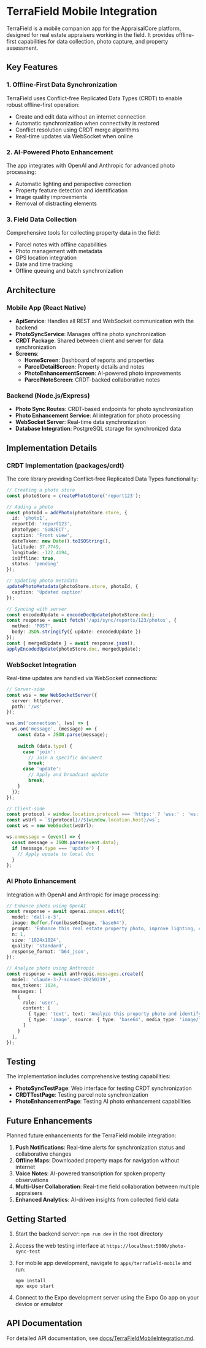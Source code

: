 # TerraField Mobile Integration

TerraField is a mobile companion app for the AppraisalCore platform, designed for real estate appraisers working in the field. It provides offline-first capabilities for data collection, photo capture, and property assessment.

## Key Features

### 1. Offline-First Data Synchronization

TerraField uses Conflict-free Replicated Data Types (CRDT) to enable robust offline-first operation:

- Create and edit data without an internet connection
- Automatic synchronization when connectivity is restored
- Conflict resolution using CRDT merge algorithms
- Real-time updates via WebSocket when online

### 2. AI-Powered Photo Enhancement

The app integrates with OpenAI and Anthropic for advanced photo processing:

- Automatic lighting and perspective correction
- Property feature detection and identification
- Image quality improvements
- Removal of distracting elements

### 3. Field Data Collection

Comprehensive tools for collecting property data in the field:

- Parcel notes with offline capabilities
- Photo management with metadata
- GPS location integration
- Date and time tracking
- Offline queuing and batch synchronization

## Architecture

### Mobile App (React Native)

- **ApiService**: Handles all REST and WebSocket communication with the backend
- **PhotoSyncService**: Manages offline photo synchronization
- **CRDT Package**: Shared between client and server for data synchronization
- **Screens**:
  - **HomeScreen**: Dashboard of reports and properties
  - **ParcelDetailScreen**: Property details and notes
  - **PhotoEnhancementScreen**: AI-powered photo improvements
  - **ParcelNoteScreen**: CRDT-backed collaborative notes

### Backend (Node.js/Express)

- **Photo Sync Routes**: CRDT-based endpoints for photo synchronization
- **Photo Enhancement Service**: AI integration for photo processing
- **WebSocket Server**: Real-time data synchronization
- **Database Integration**: PostgreSQL storage for synchronized data

## Implementation Details

### CRDT Implementation (packages/crdt)

The core library providing Conflict-free Replicated Data Types functionality:

```typescript
// Creating a photo store
const photoStore = createPhotoStore('report123');

// Adding a photo
const photoId = addPhoto(photoStore.store, {
  id: 'photo1',
  reportId: 'report123',
  photoType: 'SUBJECT',
  caption: 'Front view',
  dateTaken: new Date().toISOString(),
  latitude: 37.7749,
  longitude: -122.4194,
  isOffline: true,
  status: 'pending'
});

// Updating photo metadata
updatePhotoMetadata(photoStore.store, photoId, {
  caption: 'Updated caption'
});

// Syncing with server
const encodedUpdate = encodeDocUpdate(photoStore.doc);
const response = await fetch('/api/sync/reports/123/photos', {
  method: 'POST',
  body: JSON.stringify({ update: encodedUpdate })
});
const { mergedUpdate } = await response.json();
applyEncodedUpdate(photoStore.doc, mergedUpdate);
```

### WebSocket Integration

Real-time updates are handled via WebSocket connections:

```typescript
// Server-side
const wss = new WebSocketServer({ 
  server: httpServer, 
  path: '/ws' 
});

wss.on('connection', (ws) => {
  ws.on('message', (message) => {
    const data = JSON.parse(message);
    
    switch (data.type) {
      case 'join':
        // Join a specific document
        break;
      case 'update':
        // Apply and broadcast update
        break;
    }
  });
});

// Client-side
const protocol = window.location.protocol === 'https:' ? 'wss:' : 'ws:';
const wsUrl = `${protocol}//${window.location.host}/ws`;
const ws = new WebSocket(wsUrl);

ws.onmessage = (event) => {
  const message = JSON.parse(event.data);
  if (message.type === 'update') {
    // Apply update to local doc
  }
};
```

### AI Photo Enhancement

Integration with OpenAI and Anthropic for image processing:

```typescript
// Enhance photo using OpenAI
const response = await openai.images.edit({
  model: 'dall-e-3',
  image: Buffer.from(base64Image, 'base64'),
  prompt: 'Enhance this real estate property photo, improve lighting, correct perspective distortion',
  n: 1,
  size: '1024x1024',
  quality: 'standard',
  response_format: 'b64_json',
});

// Analyze photo using Anthropic
const response = await anthropic.messages.create({
  model: 'claude-3-7-sonnet-20250219',
  max_tokens: 1024,
  messages: [
    {
      role: 'user',
      content: [
        { type: 'text', text: 'Analyze this property photo and identify key features.' },
        { type: 'image', source: { type: 'base64', media_type: 'image/jpeg', data: base64Image } }
      ]
    }
  ],
});
```

## Testing

The implementation includes comprehensive testing capabilities:

- **PhotoSyncTestPage**: Web interface for testing CRDT synchronization
- **CRDTTestPage**: Testing parcel note synchronization
- **PhotoEnhancementPage**: Testing AI photo enhancement capabilities

## Future Enhancements

Planned future enhancements for the TerraField mobile integration:

1. **Push Notifications**: Real-time alerts for synchronization status and collaborative changes
2. **Offline Maps**: Downloaded property maps for navigation without internet
3. **Voice Notes**: AI-powered transcription for spoken property observations
4. **Multi-User Collaboration**: Real-time field collaboration between multiple appraisers
5. **Enhanced Analytics**: AI-driven insights from collected field data

## Getting Started

1. Start the backend server: `npm run dev` in the root directory
2. Access the web testing interface at `https://localhost:5000/photo-sync-test`
3. For mobile app development, navigate to `apps/terrafield-mobile` and run:
   ```
   npm install
   npx expo start
   ```

4. Connect to the Expo development server using the Expo Go app on your device or emulator

## API Documentation

For detailed API documentation, see [docs/TerraFieldMobileIntegration.md](docs/TerraFieldMobileIntegration.md).